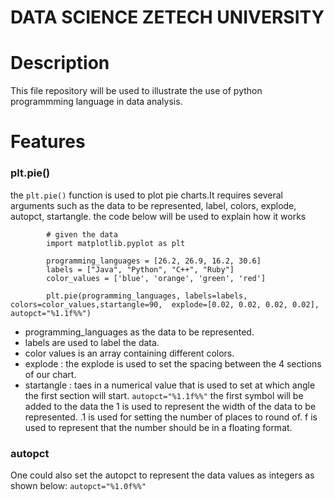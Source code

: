 # DATA SCIENCE ZETECH UNIVERSITY

# Description 
This file repository will be used to illustrate the use of python programmming language in data analysis.

# Features

### plt.pie()
the ``plt.pie()`` function is used to plot pie charts.It requires several arguments such as the data to be represented, label, colors, explode, autopct, startangle.
the code below will be used to explain how it works
```
        # given the data 
        import matplotlib.pyplot as plt

        programming_languages = [26.2, 26.9, 16.2, 30.6]
        labels = ["Java", "Python", "C++", "Ruby"]
        color_values = ['blue', 'orange', 'green', 'red']

        plt.pie(programming_languages, labels=labels, colors=color_values,startangle=90,  explode=[0.02, 0.02, 0.02, 0.02], autopct="%1.1f%%")
```
* programming_languages as the data to be represented.
* labels are used to label the data.
* color values is an array containing different colors.
* explode : the explode is used to set the spacing between the 4 sections of our chart.
* startangle : taes in a numerical value that is used to set at which angle the first section will start.
``autopct="%1.1f%%"``
the first symbol will be added to the data
the 1 is used to represent the width of the data to be represented.
.1 is used for setting the number of places to round of.
f is used to represent that the number should be in a floating format.

### autopct
One could also set the autopct to represent the data values as integers as shown below:
``autopct="%1.0f%%"``

